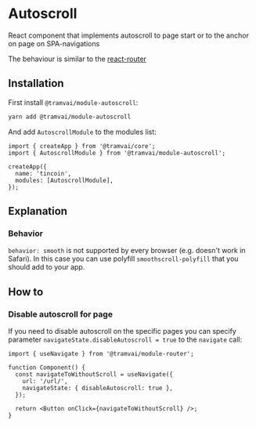 # Autoscroll

React component that implements autoscroll to page start or to the anchor on page on SPA-navigations

The behaviour is similar to the [react-router](https://reacttraining.com/react-router/web/guides/scroll-restoration/scroll-to-tops)

## Installation

First install `@tramvai/module-autoscroll`:

```bash npm2yarn
yarn add @tramvai/module-autoscroll
```

And add `AutoscrollModule` to the modules list:

```tsx
import { createApp } from '@tramvai/core';
import { AutoscrollModule } from '@tramvai/module-autoscroll';

createApp({
  name: 'tincoin',
  modules: [AutoscrollModule],
});
```

## Explanation

### Behavior

`behavior: smooth` is not supported by every browser (e.g. doesn't work in Safari). In this case you can use polyfill `smoothscroll-polyfill` that you should add to your app.

## How to

### Disable autoscroll for page

If you need to disable autoscroll on the specific pages you can specify parameter `navigateState.disableAutoscroll = true` to the `navigate` call:

```tsx
import { useNavigate } from '@tramvai/module-router';

function Component() {
  const navigateToWithoutScroll = useNavigate({
    url: '/url/',
    navigateState: { disableAutoscroll: true },
  });

  return <Button onClick={navigateToWithoutScroll} />;
}
```
